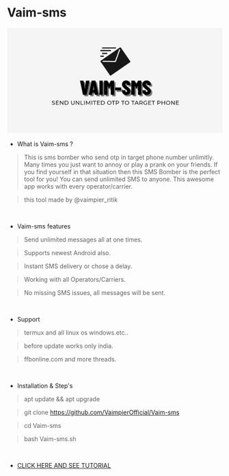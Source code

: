 # Vaim-sms
<img src="vaim-sms.png"><br>


- What is Vaim-sms ?
> This is sms bomber who send otp in target phone number unlimitly.
> Many times you just want to annoy or play a prank on your friends.
> If you find yourself in that situation then this SMS Bomber is the perfect tool for you!
> You can send unlimited SMS to anyone. This awesome app works with every operator/carrier.

> this tool made by @vaimpier_ritik

<br>

- Vaim-sms features 

> Send unlimited messages all at one times.

> Supports newest Android also.

> Instant SMS delivery or chose a delay.

> Working with all Operators/Carriers.

> No missing SMS issues, all messages will be sent.

<br>

- Support

> termux and all linux os windows.etc..

> before update works only india.

> ffbonline.com and more threads.
 
 <br>

- Installation & Step's
 
> apt update && apt upgrade
 
> git clone https://github.com/VaimpierOfficial/Vaim-sms
 
> cd Vaim-sms  
 
> bash Vaim-sms.sh

<br>


- <a href="https://youtu.be/8s5MbNnpPCU"> CLICK HERE AND SEE TUTORIAL </a>

